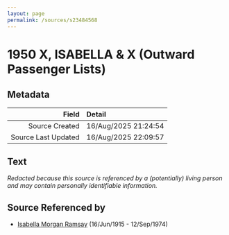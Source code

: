 ```yaml
---
layout: page
permalink: /sources/s23484568
---
```


# 1950 X, ISABELLA & X (Outward Passenger Lists)

## Metadata

Field | Detail
---:|:---
Source Created | 16/Aug/2025 21:24:54
Source Last Updated | 16/Aug/2025 22:09:57

## Text

_Redacted because this source is referenced by a (potentially) living person and may contain personally identifiable information._

## Source Referenced by

* [Isabella Morgan Ramsay](../people/@80504300@-isabella-morgan-ramsay-b1915-6-16-d1974-9-12.md) (16/Jun/1915 - 12/Sep/1974)
